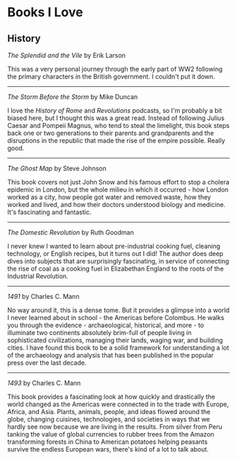Books I Love
============

History
-------

_The Splendid and the Vile_ by Erik Larson

This was a very personal journey through the early part of WW2 following the primary characters in the British government. I couldn't put it down.

---

_The Storm Before the Storm_ by Mike Duncan

I love the _History of Rome_ and _Revolutions_ podcasts, so I'm probably a bit biased here, but I thought this was a great read. Instead of following Julius Caesar and Pompeii Magnus, who tend to steal the limelight, this book steps back one or two generations to their parents and grandparents and the disruptions in the republic that made the rise of the empire possible. Really good.

---

_The Ghost Map_ by Steve Johnson

This book covers not just John Snow and his famous effort to stop a cholera epidemic in London, but the whole milieu in which it occurred - how London worked as a city, how people got water and removed waste, how they worked and lived, and how their doctors understood biology and medicine. It's fascinating and fantastic.

---

_The Domestic Revolution_ by Ruth Goodman

I never knew I wanted to learn about pre-industrial cooking fuel, cleaning technology, or English recipes, but it turns out I did! The author does deep dives into subjects that are surprisingly fascinating, in service of connecting the rise of coal as a cooking fuel in Elizabethan England to the roots of the Industrial Revolution.

---

_1491_ by Charles C. Mann

No way around it, this is a dense tome. But it provides a glimpse into a world I never learned about in school - the Americas before Colombus. He walks you through the evidence - archaeological, historical, and more - to illuminate two continents absolutely brim-full of people living in sophisticated civilizations, managing their lands, waging war, and building cities. I have found this book to be a solid framework for understanding a lot of the archaeology and analysis that has been published in the popular press over the last decade.

---

_1493_ by Charles C. Mann

This book provides a fascinating look at how quickly and drastically the world changed as the Americas were connected in to the trade with Europe, Africa, and Asia. Plants, animals, people, and ideas flowed around the globe, changing cuisines, technologies, and societies in ways that we hardly see now because we are living in the results. From silver from Peru tanking the value of global currencies to rubber trees from the Amazon transforming forests in China to American potatoes helping peasants survive the endless European wars, there's kind of a lot to talk about.
